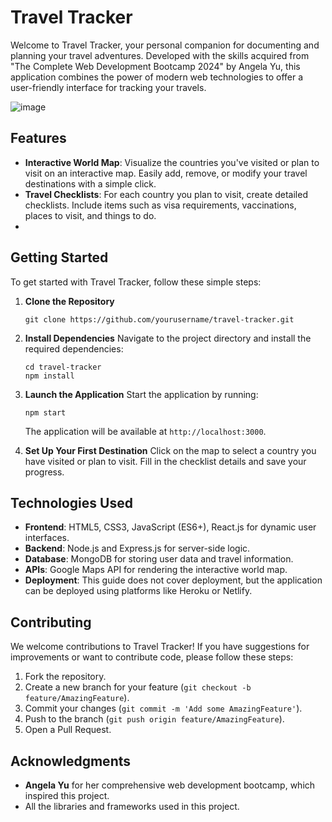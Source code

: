 # Travel Tracker

Welcome to Travel Tracker, your personal companion for documenting and planning your travel adventures. Developed with the skills acquired from "The Complete Web Development Bootcamp 2024" by Angela Yu, this application combines the power of modern web technologies to offer a user-friendly interface for tracking your travels.

![image](https://github.com/riju951/TravelTracker_The-Complete-2023-Web-Development-Bootcamp/assets/82694741/930ab3d2-777e-497b-ad5d-d3a2c4e3fb07)

## Features

- **Interactive World Map**: Visualize the countries you've visited or plan to visit on an interactive map. Easily add, remove, or modify your travel destinations with a simple click.
- **Travel Checklists**: For each country you plan to visit, create detailed checklists. Include items such as visa requirements, vaccinations, places to visit, and things to do.
- 
## Getting Started

To get started with Travel Tracker, follow these simple steps:

1. **Clone the Repository**
   ```
   git clone https://github.com/yourusername/travel-tracker.git
   ```

2. **Install Dependencies**
   Navigate to the project directory and install the required dependencies:
   ```
   cd travel-tracker
   npm install
   ```

3. **Launch the Application**
   Start the application by running:
   ```
   npm start
   ```
   The application will be available at `http://localhost:3000`.

4. **Set Up Your First Destination**
   Click on the map to select a country you have visited or plan to visit. Fill in the checklist details and save your progress.

## Technologies Used

- **Frontend**: HTML5, CSS3, JavaScript (ES6+), React.js for dynamic user interfaces.
- **Backend**: Node.js and Express.js for server-side logic.
- **Database**: MongoDB for storing user data and travel information.
- **APIs**: Google Maps API for rendering the interactive world map.
- **Deployment**: This guide does not cover deployment, but the application can be deployed using platforms like Heroku or Netlify.

## Contributing

We welcome contributions to Travel Tracker! If you have suggestions for improvements or want to contribute code, please follow these steps:

1. Fork the repository.
2. Create a new branch for your feature (`git checkout -b feature/AmazingFeature`).
3. Commit your changes (`git commit -m 'Add some AmazingFeature'`).
4. Push to the branch (`git push origin feature/AmazingFeature`).
5. Open a Pull Request.


## Acknowledgments

- **Angela Yu** for her comprehensive web development bootcamp, which inspired this project.
- All the libraries and frameworks used in this project.
